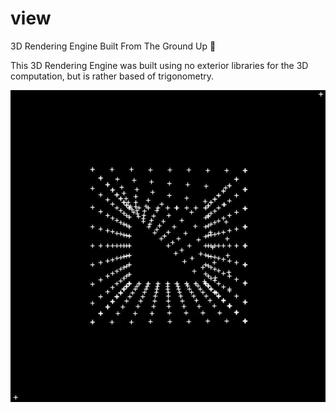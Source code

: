 # view
3D Rendering Engine Built From The Ground Up 📐


This 3D Rendering Engine was built using no exterior libraries for the 3D computation, but is rather based of trigonometry.

![Demo Image](https://github.com/korra-pickell/view/blob/master/demo.JPG)
